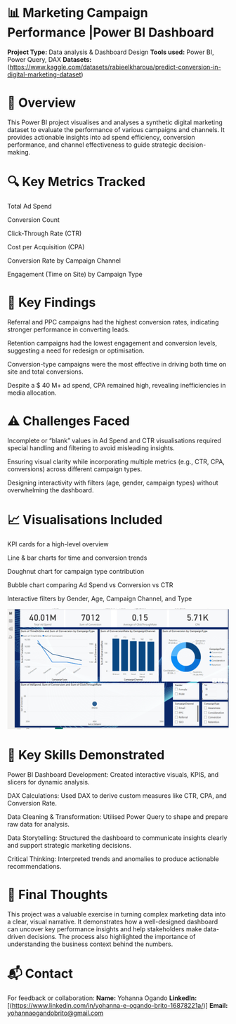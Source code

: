 # 📊 Marketing Campaign Performance |Power BI Dashboard #
**Project Type:** Data analysis & Dashboard Design
**Tools used:** Power BI, Power Query, DAX
**Datasets:** (https://www.kaggle.com/datasets/rabieelkharoua/predict-conversion-in-digital-marketing-dataset)
# 🧠 Overview
This Power BI project visualises and analyses a synthetic digital marketing dataset to evaluate the performance of various campaigns and channels. It provides actionable insights into ad spend efficiency, conversion performance, and channel effectiveness to guide strategic decision-making.
# 🔍 Key Metrics Tracked
Total Ad Spend

Conversion Count

Click-Through Rate (CTR)

Cost per Acquisition (CPA)

Conversion Rate by Campaign Channel

Engagement (Time on Site) by Campaign Type
# 📌 Key Findings
Referral and PPC campaigns had the highest conversion rates, indicating stronger performance in converting leads.

Retention campaigns had the lowest engagement and conversion levels, suggesting a need for redesign or optimisation.

Conversion-type campaigns were the most effective in driving both time on site and total conversions.

Despite a $ 40 M+ ad spend, CPA remained high, revealing inefficiencies in media allocation.

# ⚠️ Challenges Faced
Incomplete or “blank” values in Ad Spend and CTR visualisations required special handling and filtering to avoid misleading insights.

Ensuring visual clarity while incorporating multiple metrics (e.g., CTR, CPA, conversions) across different campaign types.

Designing interactivity with filters (age, gender, campaign types) without overwhelming the dashboard.
# 📈 Visualisations Included
KPI cards for a high-level overview

Line & bar charts for time and conversion trends

Doughnut chart for campaign type contribution

Bubble chart comparing Ad Spend vs Conversion vs CTR

Interactive filters by Gender, Age, Campaign Channel, and Type

![image alt](https://github.com/YohannaEsmaylin/PowerBI-Project/blob/e7a366e89a2a2c487ddb4a7d85d88acfb469ac85/Screenshot%202025-04-18%20154527%20(1).png)
# 🧰 Key Skills Demonstrated
Power BI Dashboard Development: Created interactive visuals, KPIS, and slicers for dynamic analysis.

DAX Calculations: Used DAX to derive custom measures like CTR, CPA, and Conversion Rate.

Data Cleaning & Transformation: Utilised Power Query to shape and prepare raw data for analysis.

Data Storytelling: Structured the dashboard to communicate insights clearly and support strategic marketing decisions.

Critical Thinking: Interpreted trends and anomalies to produce actionable recommendations.
# 💭 Final Thoughts
This project was a valuable exercise in turning complex marketing data into a clear, visual narrative. It demonstrates how a well-designed dashboard can uncover key performance insights and help stakeholders make data-driven decisions. The process also highlighted the importance of understanding the business context behind the numbers.

# 📬 Contact
For feedback or collaboration:
**Name:** Yohanna Ogando
**LinkedIn:**[(https://www.linkedin.com/in/yohanna-e-ogando-brito-16878221a/)]
**Email:** yohannaogandobrito@gmail.com


